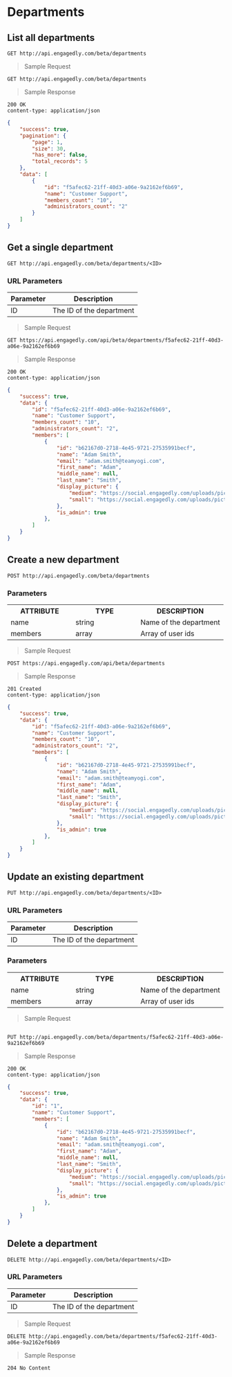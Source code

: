 # Departments

## List all departments

`GET http://api.engagedly.com/beta/departments`

> Sample Request

```shell
GET http://api.engagedly.com/beta/departments
```

> Sample Response

```http
200 OK
content-type: application/json
```

```json
{
    "success": true,
    "pagination": {
        "page": 1,
        "size": 30,
        "has_more": false,
        "total_records": 5
    },
    "data": [
        {
            "id": "f5afec62-21ff-40d3-a06e-9a2162ef6b69",
            "name": "Customer Support",
            "members_count": "10",
            "administrators_count": "2"
        }
    ]
}
```

## Get a single department

`GET http://api.engagedly.com/beta/departments/<ID>`

### URL Parameters

Parameter | Description
--------- | -----------
ID | The ID of the department

> Sample Request

```shell
GET https://api.engagedly.com/api/beta/departments/f5afec62-21ff-40d3-a06e-9a2162ef6b69
```

> Sample Response

```http
200 OK
content-type: application/json
```

```json
{
    "success": true,
    "data": {
        "id": "f5afec62-21ff-40d3-a06e-9a2162ef6b69",
        "name": "Customer Support",
        "members_count": "10",
        "administrators_count": "2",
        "members": [
            {
                "id": "b62167d0-2718-4e45-9721-27535991becf",
                "name": "Adam Smith",
                "email": "adam.smith@teamyogi.com",
                "first_name": "Adam",
                "middle_name": null,
                "last_name": "Smith",
                "display_picture": {
                    "medium": "https://social.engagedly.com/uploads/picture/file/9634/reduced_Denzel.jpg",
                    "small": "https://social.engagedly.com/uploads/picture/file/9634/small_Denzel.jpg"
                },
                "is_admin": true
            },
        ]
    }
}
```

## Create a new department

`POST http://api.engagedly.com/beta/departments`

### Parameters

<table>
  <tr>
    <th width="30%">ATTRIBUTE</th>
    <th width="30%">TYPE</th>
    <th width="60%">DESCRIPTION</th>
  </tr>
  <tr>
    <td>name </td>
    <td>string</td>
    <td>Name of the department</td>
  </tr>
  <tr>
    <td>members</td>
    <td>array</td>
    <td>Array of user ids</td>
  </tr>
</table>

> Sample Request

```shell
POST https://api.engagedly.com/api/beta/departments
```

> Sample Response

```http
201 Created
content-type: application/json
```

```json
{
    "success": true,
    "data": {
        "id": "f5afec62-21ff-40d3-a06e-9a2162ef6b69",
        "name": "Customer Support",
        "members_count": "10",
        "administrators_count": "2",
        "members": [
            {
                "id": "b62167d0-2718-4e45-9721-27535991becf",
                "name": "Adam Smith",
                "email": "adam.smith@teamyogi.com",
                "first_name": "Adam",
                "middle_name": null,
                "last_name": "Smith",
                "display_picture": {
                    "medium": "https://social.engagedly.com/uploads/picture/file/9634/reduced_Denzel.jpg",
                    "small": "https://social.engagedly.com/uploads/picture/file/9634/small_Denzel.jpg"
                },
                "is_admin": true
            },
        ]
    }
}
```

## Update an existing department

`PUT http://api.engagedly.com/beta/departments/<ID>`

### URL Parameters

Parameter | Description
--------- | -----------
ID | The ID of the department

### Parameters

<table>
  <tr>
    <th width="30%">ATTRIBUTE</th>
    <th width="30%">TYPE</th>
    <th width="60%">DESCRIPTION</th>
  </tr>
  <tr>
    <td>name </td>
    <td>string</td>
    <td>Name of the department</td>
  </tr>
  <tr>
    <td>members</td>
    <td>array</td>
    <td>Array of user ids</td>
  </tr>
</table>

> Sample Request

```shell

PUT http://api.engagedly.com/beta/departments/f5afec62-21ff-40d3-a06e-9a2162ef6b69

```

> Sample Response

```http
200 OK
content-type: application/json
```

```json
{
    "success": true,
    "data": {
        "id": "1",
        "name": "Customer Support",
        "members": [
            {
                "id": "b62167d0-2718-4e45-9721-27535991becf",
                "name": "Adam Smith",
                "email": "adam.smith@teamyogi.com",
                "first_name": "Adam",
                "middle_name": null,
                "last_name": "Smith",
                "display_picture": {
                    "medium": "https://social.engagedly.com/uploads/picture/file/9634/reduced_Denzel.jpg",
                    "small": "https://social.engagedly.com/uploads/picture/file/9634/small_Denzel.jpg"
                },
                "is_admin": true
            },
        ]
    }
}
```

## Delete a department

`DELETE http://api.engagedly.com/beta/departments/<ID>`

### URL Parameters

Parameter | Description
--------- | -----------
ID | The ID of the department

> Sample Request

```shell
DELETE http://api.engagedly.com/beta/departments/f5afec62-21ff-40d3-a06e-9a2162ef6b69
```

> Sample Response

```http
204 No Content
```